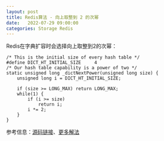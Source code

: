 ```yaml
---
layout: post
title: Redis算法 - 向上取整到 2 的次幂
date:   2022-07-29 09:00:00
categories: Storage Redis
---
```


Redis在字典扩容时会选择向上取整到2的次幂：

```language:c
/* This is the initial size of every hash table */
#define DICT_HT_INITIAL_SIZE     4
/* Our hash table capability is a power of two */
static unsigned long _dictNextPower(unsigned long size) {
    unsigned long i = DICT_HT_INITIAL_SIZE;

    if (size >= LONG_MAX) return LONG_MAX;
    while(1) {
        if (i >= size)
            return i;
        i *= 2;
    }
}
```

参考信息：[源码链接](https://github.com/redis/redis/blob/unstable/deps/hiredis/dict.c#L310)、[更多解法](https://www.techiedelight.com/zh/round-next-highest-power-2/)